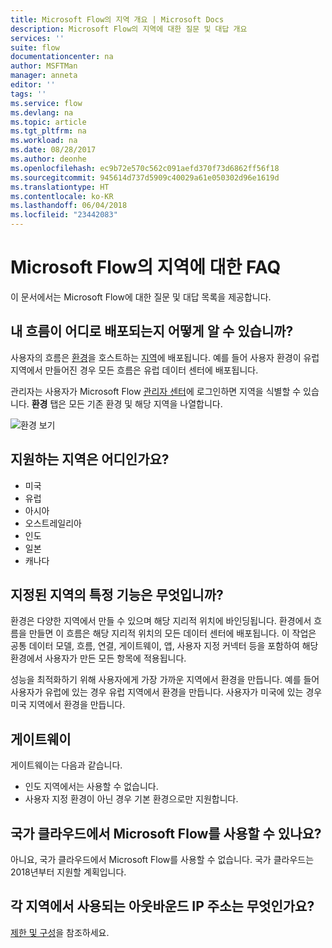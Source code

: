 ```yaml
---
title: Microsoft Flow의 지역 개요 | Microsoft Docs
description: Microsoft Flow의 지역에 대한 질문 및 대답 개요
services: ''
suite: flow
documentationcenter: na
author: MSFTMan
manager: anneta
editor: ''
tags: ''
ms.service: flow
ms.devlang: na
ms.topic: article
ms.tgt_pltfrm: na
ms.workload: na
ms.date: 08/28/2017
ms.author: deonhe
ms.openlocfilehash: ec9b72e570c562c091aefd370f73d6862ff56f18
ms.sourcegitcommit: 945614d737d5909c40029a61e050302d96e1619d
ms.translationtype: HT
ms.contentlocale: ko-KR
ms.lasthandoff: 06/04/2018
ms.locfileid: "23442083"
---
```

# <a name="faq-for-regions-in-microsoft-flow"></a>Microsoft Flow의 지역에 대한 FAQ
이 문서에서는 Microsoft Flow에 대한 질문 및 대답 목록을 제공합니다.

## <a name="how-do-i-find-out-where-my-flow-is-deployed"></a>내 흐름이 어디로 배포되는지 어떻게 알 수 있습니까?
사용자의 흐름은 [환경](environments-overview-admin.md)을 호스트하는 [지역](https://azure.microsoft.com/regions/)에 배포됩니다. 예를 들어 사용자 환경이 유럽 지역에서 만들어진 경우 모든 흐름은 유럽 데이터 센터에 배포됩니다.

관리자는 사용자가 Microsoft Flow [관리자 센터](https://admin.flow.microsoft.com)에 로그인하면 지역을 식별할 수 있습니다. **환경** 탭은 모든 기존 환경 및 해당 지역을 나열합니다.

![환경 보기](media/regions-overview/environments-list.png)

## <a name="what-regions-are-available"></a>지원하는 지역은 어디인가요?
* 미국
* 유럽
* 아시아
* 오스트레일리아
* 인도
* 일본
* 캐나다

## <a name="what-features-are-specific-to-a-given-region"></a>지정된 지역의 특정 기능은 무엇입니까?
환경은 다양한 지역에서 만들 수 있으며 해당 지리적 위치에 바인딩됩니다. 환경에서 흐름을 만들면 이 흐름은 해당 지리적 위치의 모든 데이터 센터에 배포됩니다. 이 작업은 공통 데이터 모델, 흐름, 연결, 게이트웨이, 앱, 사용자 지정 커넥터 등을 포함하여 해당 환경에서 사용자가 만든 모든 항목에 적용됩니다.

성능을 최적화하기 위해 사용자에게 가장 가까운 지역에서 환경을 만듭니다. 예를 들어 사용자가 유럽에 있는 경우 유럽 지역에서 환경을 만듭니다. 사용자가 미국에 있는 경우 미국 지역에서 환경을 만듭니다.

## <a name="gateways"></a>게이트웨이
게이트웨이는 다음과 같습니다.

* 인도 지역에서는 사용할 수 없습니다.
* 사용자 지정 환경이 아닌 경우 기본 환경으로만 지원합니다.

## <a name="is-microsoft-flow-available-in-national-clouds"></a>국가 클라우드에서 Microsoft Flow를 사용할 수 있나요?
아니요, 국가 클라우드에서 Microsoft Flow를 사용할 수 없습니다. 국가 클라우드는 2018년부터 지원할 계획입니다.

## <a name="what-outbound-ip-addresses-are-used-in-each-region"></a>각 지역에서 사용되는 아웃바운드 IP 주소는 무엇인가요?
[제한 및 구성](limits-and-config.md)을 참조하세요.

